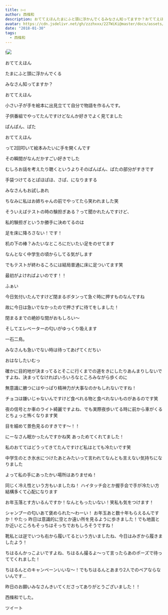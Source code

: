 ```yaml
---
title: ▷◁
author: 西條和
description: おててえほんたまにふと頭に浮かんでくるみなさん知ってますか？おててえほん小さい子が手を絵本に出見立てて自分で物語を作るんです。...
avatar: https://cdn.jsdelivr.net/gh/zzzhxxx/227WiKi@master/docs/assets/photo/avatar/nagomi.jpg
date: "2018-01-30"
tags:
  - 西條和
---
```


!![](https://cdn.jsdelivr.net/gh/zzzhxxx/227WiKi-image@master/blog-image/nagomi-2018-01-30_1.jpg)









おててえほん






たまにふと頭に浮かんでくる






みなさん知ってますか？


おててえほん






小さい子が手を絵本に出見立てて自分で物語を作るんです。






子供番組でやってたんですけどなんか好きでよく見てました








ぱんぱん、ぱた



おててえほん






って2回叩いて絵本みたいに手を開くんです






その瞬間がなんだかすごい好きでした








むしろお話を考えたり聴くというよりそのぱんぱん、ぱたの部分がすきです





手袋つけてるとぱほぱほ、さぱ、になりまする






みなさんもお試しあれ






ちなみに私はお姉ちゃんの前でやってたら笑われました笑








そういえばテストの時の験担ぎある？って聞かれたんですけど、





私的験担ぎというか勝手に決めてるのは





足を床に降ろさない！です！





机の下の棒？みたいなところにだいたい足をのせてます





なんとなく中学生の頃からしてる気がします







でもテストが終わるころには結局普通に床に足ついてます笑






最初がよければよいのです！！










ふぁい






今日気付いたんですけど閉まるボタンって急ぐ時に押すものなんですね






故に今日は急いでなかったので押さずに待てをしました！







閉まるまでの絶妙な間がおもしろい〜





そしてエレベーターの匂いがゆっくり吸えます





一石二鳥。






みなさんも急いでない時は待ってあげてくだちい










おはなしたいむっ





確かに目的地が決まってるとそこに行くまでの道をきにしたりあんまりしないですよね、決まってなければいろいろなところみながら歩くのに



無意識に勝つにはやっぱり精神力が大事なのかもしれないですね！




チョコは嫌いじゃないんですけど食べれる物と食べれないものがあるのです笑




夜の信号とか車のライト綺麗ですよね、でも実際夜歩いてる時に前から車がくるとちょっと怖くなります笑

目を細めて景色見るのすきです〜！！



にーなさん眠かったんですかね笑
あっためてくれてました！



私のおててはどうってきてたんですけど私はとても冷たいです笑

中学生のとき氷水につけたあとみたいって言われてなんとも言えない気持ちになりました


よって私の手にあったかい場所はありませぬ！

同じく冷え性という方もいましたね！
ハイタッチ会とか握手会で手が冷たい方結構多くて心配になります




お年玉落とす方いるんですか！なんともったいない！笑私も気をつけます！



シャンプーの匂いあて褒められた〜わーい！
お年玉あと数十年もらえるんですか！やたっ
昨日は意識的に空とか遠い所を見るように歩きました！でも地面とか近いところもそっちはそっちでおもしろそうですね！



靴私とは逆でいつも右から履いてるという方いましたね、今日はみぎから履きましたよう！




ちはるんかっこよいですよね、ちはるん撮るよ〜って言ったらあのポーズで待っててくれました！

ちはるんとのキャンペーンいいな〜！でもちはるんとあまり2人でのペアならないんです…








昨日のお願いみなさんきいてくださってありがとうございました！！






西條和でした。


ツイート



